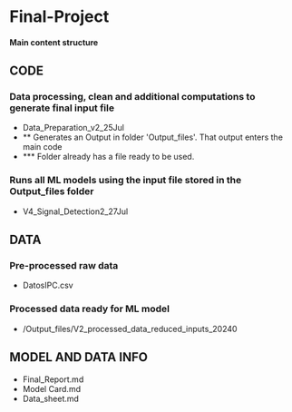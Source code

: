 # Final-Project
#### Main content structure

## CODE

### Data processing, clean and additional computations to generate final input file
- Data_Preparation_v2_25Jul
- ** Generates an Output in folder 'Output_files'. That output enters the main code
- *** Folder already has a file ready to be used.

### Runs all ML models using the input file stored in the Output_files folder
- V4_Signal_Detection2_27Jul

## DATA

### Pre-processed raw data
- DatosIPC.csv

### Processed data ready for ML model
- /Output_files/V2_processed_data_reduced_inputs_20240

## MODEL AND DATA INFO

- Final_Report.md
- Model Card.md
- Data_sheet.md
